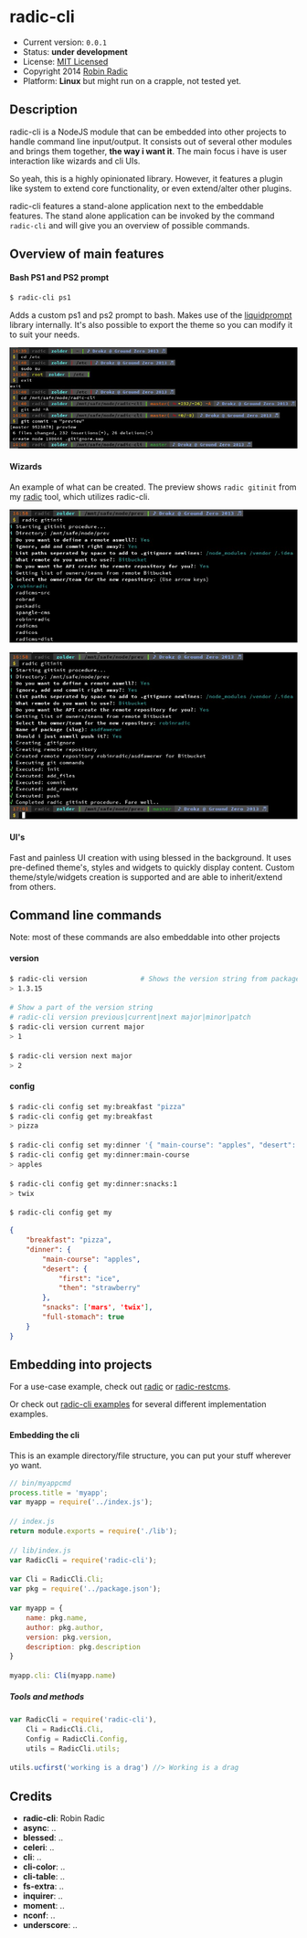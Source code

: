 # radic-cli
- Current version: ` 0.0.1 `
- Status: **under development**
- License: [MIT Licensed](http://radic.mit-license.org)
- Copyright 2014 [Robin Radic](https://github.com/RobinRadic)
- Platform: **Linux** but might run on a crapple, not tested yet. 

## Description
radic-cli is a NodeJS module that can be embedded into other projects to handle command line input/output. 
It consists out of several other modules and brings them together, **the way i want it**. The main focus i have is user interaction like wizards and cli UIs. 

So yeah, this is a highly opinionated library. However, it features a plugin like system to extend core functionality, or even extend/alter other plugins.

radic-cli features a stand-alone application next to the embeddable features. The stand alone application can be invoked by the command `radic-cli` and will give you an overview of possible commands.



## Overview of main features

#### Bash PS1 and PS2 prompt
```bash
$ radic-cli ps1
```
Adds a custom ps1 and ps2 prompt to bash. Makes use of the [liquidprompt](https://github.com/nojhan/liquidprompt) library internally. It's also possible to export the theme so you can modify it to suit your needs.

![radic-cli custom ps1 prompt](https://raw.githubusercontent.com/RobinRadic/radic-cli/master/bash-prompt.jpeg)


#### Wizards
An example of what can be created. The preview shows `radic gitinit` from my [radic](http://npmjs.org/package/radic) tool, which utilizes radic-cli.

![radic gitinit preview](https://raw.githubusercontent.com/RobinRadic/radic-cli/master/wizard1.jpeg)

![radic gitinit preview2](https://raw.githubusercontent.com/RobinRadic/radic-cli/master/wizard2.jpeg)

#### UI's
Fast and painless UI creation with using blessed in the background. It uses pre-defined theme's, styles and widgets to quickly display content. Custom theme/style/widgets creation is supported and are able to inherit/extend from others. 

## Command line commands
Note: most of these commands are also embeddable into other projects
#### version
```bash
$ radic-cli version             # Shows the version string from package.json
> 1.3.15

# Show a part of the version string
# radic-cli version previous|current|next major|minor|patch
$ radic-cli version current major 
> 1

$ radic-cli version next major
> 2
```

#### config
```bash
$ radic-cli config set my:breakfast "pizza"
$ radic-cli config get my:breakfast
> pizza

$ radic-cli config set my:dinner '{ "main-course": "apples", "desert": { "first": "ice", "then": "strawberry" }, "snacks": ['mars', 'twix'], "full-stomach": true }' --json
$ radic-cli config get my:dinner:main-course
> apples

$ radic-cli config get my:dinner:snacks:1
> twix

$ radic-cli config get my
```
```json
{
    "breakfast": "pizza",
    "dinner": { 
        "main-course": "apples", 
        "desert": { 
            "first": "ice", 
            "then": "strawberry" 
        }, 
        "snacks": ['mars', 'twix'],
        "full-stomach": true 
    }
}
```

## Embedding into projects
For a use-case example, check out [radic](http://npmjs.org/packages/radic) or [radic-restcms](http://npmjs.org/packages/radic).

Or check out [radic-cli examples](https://npmjs.org/packages/radic-cli-examples) for several different implementation examples.

#### Embedding the cli
This is an example directory/file structure, you can put your stuff wherever yo want.
```js
// bin/myappcmd
process.title = 'myapp';
var myapp = require('../index.js');

// index.js
return module.exports = require('./lib');

// lib/index.js
var RadicCli = require('radic-cli');

var Cli = RadicCli.Cli;
var pkg = require('../package.json');

var myapp = {
    name: pkg.name,
    author: pkg.author,
    version: pkg.version,
    description: pkg.description
}

myapp.cli: Cli(myapp.name)
```

##### Tools and methods
```js
var RadicCli = require('radic-cli'),
    Cli = RadicCli.Cli,
    Config = RadicCli.Config,
    utils = RadicCli.utils;
    
utils.ucfirst('working is a drag') //> Working is a drag

```



## Credits
- **radic-cli**: Robin Radic
- **async**: ..
- **blessed**: ..
- **celeri**: ..
- **cli**: ..
- **cli-color**: ..
- **cli-table**: ..
- **fs-extra**: ..
- **inquirer**: ..
- **moment**: ..
- **nconf**: ..
- **underscore**: ..
